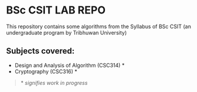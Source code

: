 # BSc CSIT LAB REPO 

This repository contains some algorithms from the Syllabus of BSc CSIT (an undergraduate program by Tribhuwan University) 


## Subjects covered:

- Design and Analysis of Algorithm (CSC314) *
- Cryptography (CSC316) *


> \* _signifies work in progress_
